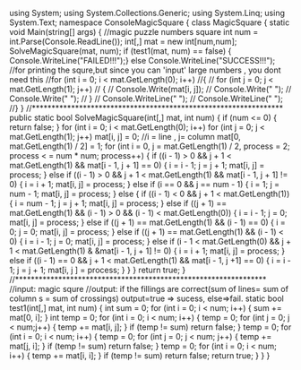 using System;
using System.Collections.Generic;
using System.Linq;
using System.Text;
namespace ConsoleMagicSquare
{
  class MagicSquare
{
static void Main(string[] args)
{
  //magic puzzle numbers square
  int num = int.Parse(Console.ReadLine());
  int[,] mat = new int[num,num];
  SolveMagicSquare(mat, num);
  if (test1(mat, num) == false) { Console.WriteLine("FAILED!!!");}
  else Console.WriteLine("SUCCESS!!!");
  //for printing the squre,but since you can 'input' large numbers   , you dont need this
  //for (int i = 0; i < mat.GetLength(0); i++)
 //{
   // for (int j = 0; j < mat.GetLength(1); j++)
   // {
      // Console.Write(mat[i, j]);
      // Console.Write(" ");
      // Console.Write(" ");
   // }
   // Console.WriteLine(" ");
   // Console.WriteLine(" ");
  //}
}
//****************************************************************
public static bool SolveMagicSquare(int[,] mat, int num)
{
  if (num <= 0)
  {
    return false;
  }
  for (int i = 0; i < mat.GetLength(0); i++)
  for (int j = 0; j < mat.GetLength(1); j++) mat[i, j] = 0;
//i = line , j= column
  mat[0, mat.GetLength(1) / 2] = 1;
  for (int i = 0, j = mat.GetLength(1) / 2, process = 2; process <    = num * num; process++)
  {
    if ((i - 1) > 0 && j + 1 < mat.GetLength(1) && mat[i - 1, j +          1] == 0)
    {
       i = i - 1; j = j + 1;
       mat[i, j] = process;
    }
    else if ((i - 1) > 0 && j + 1 < mat.GetLength(1) && mat[i - 1,               j + 1] != 0)
   {
      i = i + 1;
      mat[i, j] = process;
   }
   else if (i == 0 && j == num - 1)
   {
     i = 1; j = num - 1;
     mat[i, j] = process;
   }
   else
   {
     if ((i - 1) < 0 && j + 1 < mat.GetLength(1))
     {
        i = num - 1; j = j + 1;
        mat[i, j] = process;
     }
   else if ((j + 1) == mat.GetLength(1) && (i - 1) > 0 && (i - 1)              < mat.GetLength(0))
   {
      i = i - 1; j = 0;
      mat[i, j] = process;
   }
   else if ((j + 1) == mat.GetLength(1) && (i - 1) == 0)
   {
     i = 0; j = 0;
     mat[i, j] = process;
   }
   else if ((j + 1) == mat.GetLength(1) && (i - 1) < 0)
   {
      i = i - 1; j = 0;
      mat[i, j] = process;
   }
   else if (i - 1 < mat.GetLength(0) && j + 1 < mat.GetLength(1) &             &mat[i - 1, j + 1] != 0)
   {
       i = i + 1; mat[i, j] = process;
   }
   else if ((i - 1) == 0 && j + 1 < mat.GetLength(1) && mat[i - 1,              j +1] == 0)
   {
      i = i - 1; j = j + 1;
      mat[i, j ] = process;
   }
  }
}
 return true;
 }
//**************************************************************** //input: magic squre
 //output: if the fillings are correct(sum of lines= sum of column          s = sum of crossings) output=true => sucess, else=>fail.
 static bool test1(int[,] mat, int num)
 {
   int sum = 0;
   for (int i = 0; i < num; i++)
   {
     sum += mat[0, i];
   }
   int temp = 0;
   for (int i = 0; i < num; i++)
   {
      temp = 0;
      for (int j = 0; j < num;j++)
      {
        temp += mat[i, j];
      }
      if (temp != sum) return false;
   }
   temp = 0;
   for (int i = 0; i < num; i++)
   {
     temp = 0;
     for (int j = 0; j < num; j++)
   {
   temp += mat[j, i];
  }
  if (temp != sum) return false;
  }
 temp = 0;
 for (int i = 0; i < num; i++)
 {
    temp += mat[i, i];
 }
 if (temp != sum) return false;
 return true;
 }
 }
 }
